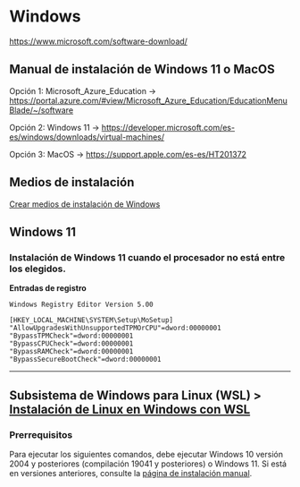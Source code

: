 # Windows
https://www.microsoft.com/software-download/

## Manual de instalación de Windows 11 o MacOS

Opción 1: Microsoft_Azure_Education -> https://portal.azure.com/#view/Microsoft_Azure_Education/EducationMenuBlade/~/software

Opción 2: Windows 11 -> https://developer.microsoft.com/es-es/windows/downloads/virtual-machines/

Opción 3: MacOS -> https://support.apple.com/es-es/HT201372


## Medios de instalación

[Crear medios de instalación de Windows](https://support.microsoft.com/es-es/windows/crear-medios-de-instalaci%C3%B3n-de-windows-99a58364-8c02-206f-aa6f-40c3b507420d)


## Windows 11

### Instalación de Windows 11 cuando el procesador no está entre los elegidos.
**Entradas de registro**
```
Windows Registry Editor Version 5.00

[HKEY_LOCAL_MACHINE\SYSTEM\Setup\MoSetup]
"AllowUpgradesWithUnsupportedTPMOrCPU"=dword:00000001
"BypassTPMCheck"=dword:00000001
"BypassCPUCheck"=dword:00000001
"BypassRAMCheck"=dword:00000001
"BypassSecureBootCheck"=dword:00000001
````

---
## Subsistema de Windows para Linux (WSL) > [Instalación de Linux en Windows con WSL](https://learn.microsoft.com/es-es/windows/wsl/install)
### Prerrequisitos
Para ejecutar los siguientes comandos, debe ejecutar Windows 10 versión 2004 y posteriores (compilación 19041 y posteriores) o Windows 11. Si está en versiones anteriores, consulte la [página de instalación manual](https://learn.microsoft.com/es-es/windows/wsl/install-manual).
